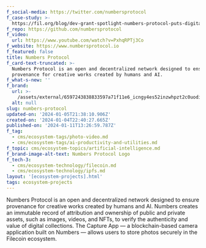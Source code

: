 ```yaml
---
f_social-media: https://twitter.com/numbersprotocol
f_case-study: >-
  https://fil.org/blog/dev-grant-spotlight-numbers-protocol-puts-digital-creators-in-control-of-their-assets/
f_repo: https://github.com/numbersprotocol
f_video:
  url: https://www.youtube.com/watch?v=PxhqRPTj3Co
f_website: https://www.numbersprotocol.io
f_featured: false
title: Numbers Protocol
f_card-text-truncated: >-
  Numbers Protocol is an open and decentralized network designed to ensure
  provenance for creative works created by humans and AI.
f_what-s-new: ''
f_brand:
  url: >-
    /assets/external/6597243838833597a71f11e6_icngy4es52inzwhpzt2c0uodiwktmytv6cqlvo6kya8.png
  alt: null
slug: numbers-protocol
updated-on: '2024-01-05T21:38:10.906Z'
created-on: '2024-01-04T22:40:27.665Z'
published-on: '2024-01-11T13:26:59.787Z'
f_tag:
  - cms/ecosystem-tags/photo-video.md
  - cms/ecosystem-tags/ai-productivity-and-utilities.md
f_topic: cms/ecosystem-topics/artificial-intelligence.md
f_brand-image-alt-text: Numbers Protocol Logo
f_tech-3:
  - cms/ecosystem-technology/filecoin.md
  - cms/ecosystem-technology/ipfs.md
layout: '[ecosystem-projects].html'
tags: ecosystem-projects
---
```


Numbers Protocol is an open and decentralized network designed to ensure provenance for creative works created by humans and AI. Numbers creates an immutable record of attribution and ownership of public and private assets, such as images, videos, and NFTs, to verify the authenticity and value of digital collections. The Capture App — a blockchain-based camera application built on Numbers — allows users to store photos securely in the Filecoin ecosystem.
